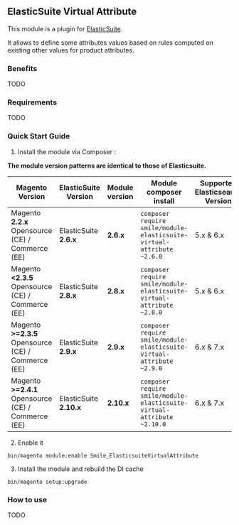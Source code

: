 ## ElasticSuite Virtual Attribute

This module is a plugin for [ElasticSuite](https://github.com/Smile-SA/elasticsuite).

It allows to define some attributes values based on rules computed on existing other values for product attributes.

### Benefits

TODO

### Requirements

TODO

### Quick Start Guide

1. Install the module via Composer :

**The module version patterns are identical to those of Elasticsuite.**

Magento Version                                     | ElasticSuite Version    | Module version | Module composer install                                                           | Supported Elasticsearch Version | Actively maintained
----------------------------------------------------|-------------------------|----------------|----------------------------------------------------------------------------|---------------------------------|---------------------
Magento **2.2.x** Opensource (CE) / Commerce (EE)   | ElasticSuite **2.6.x**  | **2.6.x**      | ```composer require smile/module-elasticsuite-virtual-attribute ~2.6.0```  | 5.x & 6.x                       | No
Magento **<2.3.5** Opensource (CE) / Commerce (EE)  | ElasticSuite **2.8.x**  | **2.8.x**      | ```composer require smile/module-elasticsuite-virtual-attribute ~2.8.0```  | 5.x & 6.x                       | No
Magento **>=2.3.5** Opensource (CE) / Commerce (EE) | ElasticSuite **2.9.x**  | **2.9.x**      | ```composer require smile/module-elasticsuite-virtual-attribute ~2.9.0```  | 6.x & 7.x                       | **Yes**
Magento **>=2.4.1** Opensource (CE) / Commerce (EE) | ElasticSuite **2.10.x** | **2.10.x**     | ```composer require smile/module-elasticsuite-virtual-attribute ~2.10.0``` | 6.x & 7.x                       | **Yes**

2. Enable it

``` bin/magento module:enable Smile_ElasticsuiteVirtualAttribute ```

3. Install the module and rebuild the DI cache

``` bin/magento setup:upgrade ```


### How to use

TODO
